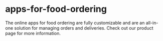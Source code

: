 # apps-for-food-ordering
The online apps for food ordering are fully customizable and are an all-in-one solution for managing orders and deliveries. Check out our product page for more information.
